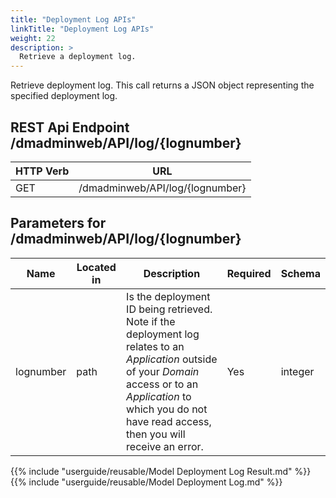 ```yaml
---
title: "Deployment Log APIs"
linkTitle: "Deployment Log APIs"
weight: 22
description: >
  Retrieve a deployment log.
---
```


Retrieve deployment log. This call returns a JSON object representing the specified deployment log.

## REST Api Endpoint /dmadminweb/API/log/{lognumber}

| HTTP Verb | URL                             |
|-----------|---------------------------------|
| GET       | /dmadminweb/API/log/{lognumber} |

## Parameters for /dmadminweb/API/log/{lognumber}

| Name      | Located in | Description                                                                                                                                                                                                               | Required | Schema  |
|-----------|------------|---------------------------------------------------------------------------------------------------------------------------------------------------------------------------------------------------------------------------|----------|---------|
| lognumber | path       | Is the deployment ID being retrieved. Note if the deployment log relates to an _Application_ outside of your _Domain_ access or to an _Application_ to which you do not have read access, then you will receive an error. | Yes      | integer |

{{% include "userguide/reusable/Model Deployment Log Result.md" %}}
{{% include "userguide/reusable/Model Deployment Log.md" %}}
